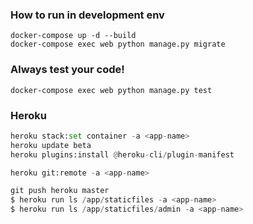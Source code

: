 ### How to run in development env

```
docker-compose up -d --build
docker-compose exec web python manage.py migrate
```

### Always test your code!

```
docker-compose exec web python manage.py test
```

### Heroku
```python
heroku stack:set container -a <app-name>
heroku update beta
heroku plugins:install @heroku-cli/plugin-manifest

heroku git:remote -a <app-name>
```

```python
git push heroku master
$ heroku run ls /app/staticfiles -a <app-name>
$ heroku run ls /app/staticfiles/admin -a <app-name>
```